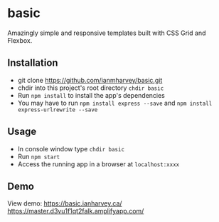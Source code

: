 # basic

Amazingly simple and responsive templates built with CSS Grid and Flexbox.

## Installation

+ git clone https://github.com/ianmharvey/basic.git
+ chdir into this project's root directory `chdir basic`
+ Run `npm install` to install the app's dependencies
+ You may have to run `npm install express --save` and `npm install express-urlrewrite --save` 

## Usage

+ In console window type `chdir basic` 
+ Run `npm start`
+ Access the running app in a browser at `localhost:xxxx`

## Demo

View demo:
https://basic.ianharvey.ca/
https://master.d3vu1f1qt2falk.amplifyapp.com/
